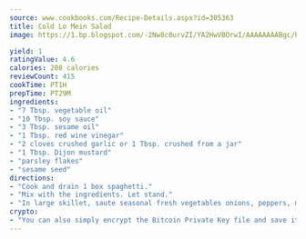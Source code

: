```yaml
---
source: www.cookbooks.com/Recipe-Details.aspx?id=305363
title: Cold Lo Mein Salad
image: https://1.bp.blogspot.com/-2Nw8c0urvZI/YA2HwVBOrwI/AAAAAAAABgc/hcoCuYbLRGghREWYfHLERS8jzKEXzVPXwCLcBGAsYHQ/s154/14.png

yield: 1
ratingValue: 4.6
calories: 208 calories
reviewCount: 415
cookTime: PT1H
prepTime: PT29M
ingredients:
- "7 Tbsp. vegetable oil"
- "10 Tbsp. soy sauce"
- "3 Tbsp. sesame oil"
- "1 Tbsp. red wine vinegar"
- "2 cloves crushed garlic or 1 Tbsp. crushed from a jar"
- "1 Tbsp. Dijon mustard"
- "parsley flakes"
- "sesame seed"
directions:
- "Cook and drain 1 box spaghetti."
- "Mix with the ingredients. Let stand."
- "In large skillet, saute seasonal fresh vegetables onions, peppers, mushrooms, squash, etc. lightly in olive oil. Toss vegetables with spaghetti and sauce."
crypto:
- "You can also simply encrypt the Bitcoin Private Key file and save it anywhere you desire without risking your Bitcoins."
---
```

